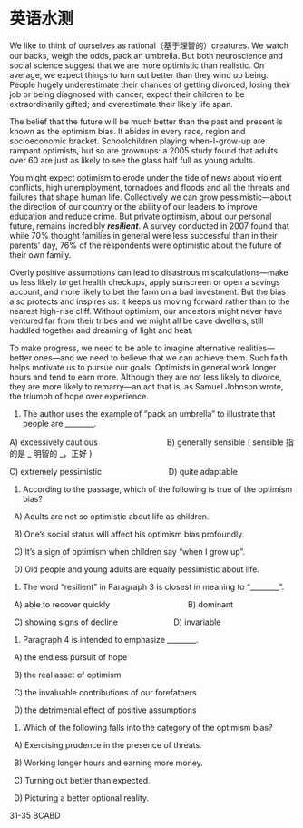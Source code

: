 # 英语水测

We like to think of ourselves as rational（基于理智的）creatures. We watch our backs, weigh the odds, pack an umbrella. But both neuroscience and social science suggest that we are more optimistic than realistic. On average, we expect things to turn out better than they wind up being. People hugely underestimate their chances of getting divorced, losing their job or being diagnosed with cancer; expect their children to be extraordinarily gifted; and overestimate their likely life span.

The belief that the future will be much better than the past and present is known as the optimism bias. It abides in every race, region and socioeconomic bracket. Schoolchildren playing when-I-grow-up are rampant optimists, but so are grownups: a 2005 study found that adults over 60 are just as likely to see the glass half full as young adults.

You might expect optimism to erode under the tide of news about violent conflicts, high unemployment, tornadoes and floods and all the threats and failures that shape human life. Collectively we can grow pessimistic—about the direction of our country or the ability of our leaders to improve education and reduce crime. But private optimism, about our personal future, remains incredibly **_resilient_**. A survey conducted in 2007 found that while 70% thought families in general were less successful than in their parents’ day, 76% of the respondents were optimistic about the future of their own family.

Overly positive assumptions can lead to disastrous miscalculations—make us less likely to get health checkups, apply sunscreen or open a savings account, and more likely to bet the farm on a bad investment. But the bias also protects and inspires us: it keeps us moving forward rather than to the nearest high-rise cliff. Without optimism, our ancestors might never have ventured far from their tribes and we might all be cave dwellers, still huddled together and dreaming of light and heat.

To make progress, we need to be able to imagine alternative realities—better ones—and we need to believe that we can achieve them. Such faith helps motivate us to pursue our goals. Optimists in general work longer hours and tend to earn more. Although they are not less likely to divorce, they are more likely to remarry—an act that is, as Samuel Johnson wrote, the triumph of hope over experience.

1. The author uses the example of “pack an umbrella” to illustrate that people are ________.

A) excessively cautious                               B) generally sensible ( sensible 指的是 _ 明智的 _，正好 )

C) extremely pessimistic                              D) quite adaptable

1. According to the passage, which of the following is true of the optimism bias?

  A) Adults are not so optimistic about life as children.

  B) One’s social status will affect his optimism bias profoundly.

  C) It’s a sign of optimism when children say “when I grow up”.

  D) Old people and young adults are equally pessimistic about life.

1. The word “resilient” in Paragraph 3 is closest in meaning to “________”.

  A) able to recover quickly                                   B) dominant

  C) showing signs of decline                         D) invariable

1. Paragraph 4 is intended to emphasize ________.

  A) the endless pursuit of hope

  B) the real asset of optimism

  C) the invaluable contributions of our forefathers

  D) the detrimental effect of positive assumptions

1. Which of the following falls into the category of the optimism bias?

  A) Exercising prudence in the presence of threats.

  B) Working longer hours and earning more money.

  C) Turning out better than expected.

  D) Picturing a better optional reality.

31-35 BCABD
